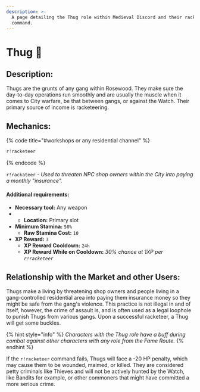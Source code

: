 ```yaml
---
description: >-
  A page detailing the Thug role within Medieval Discord and their racketeer
  command.
---
```


# Thug 👊

## Description:

Thugs are the grunts of any gang within Rosewood. They make sure the day-to-day operations run smoothly and are usually the muscle when it comes to City warfare, be that between gangs, or against the Watch. Their primary source of income is racketeering.

## Mechanics:

{% code title="\#workshops or any residential channel" %}
```javascript
r!racketeer
```
{% endcode %}

`r!rackateer` - _Used to threaten NPC shop owners within the City into paying a monthly "insurance"._

#### Additional requirements:

* **Necessary tool:** Any weapon
* * **Location:** Primary slot
* **Minimum Stamina:** `50%`
  * **Raw Stamina Cost:** `10`
* **XP Reward:** `3`
  * **XP Reward Cooldown:** `24h`
  * **XP Reward While on Cooldown:** _30% chance at 1XP per `r!racketeer`_

## Relationship with the Market and other Users:

Thugs make a living by threatening shop owners and people living in a gang-controlled residential area into paying them insurance money so they might be safe from the gang's violence. This practice is not illegal in and of itself, however, the crime of assault is, and is often used as a legal loophole to punish Thugs from various gangs. Upon a successful racketeer, a Thug will get some buckles.

{% hint style="info" %}
_Characters with the Thug role have a buff during combat against other characters with any role from the Fame Route._
{% endhint %}

If the `r!racketeer` command fails, Thugs will face a -20 HP penalty, which may cause them to be wounded, maimed, or killed. They are considered petty criminals like Thieves and will not be actively hunted by the Watch, like Bandits for example, or other commoners that might have committed a more serious crime.

